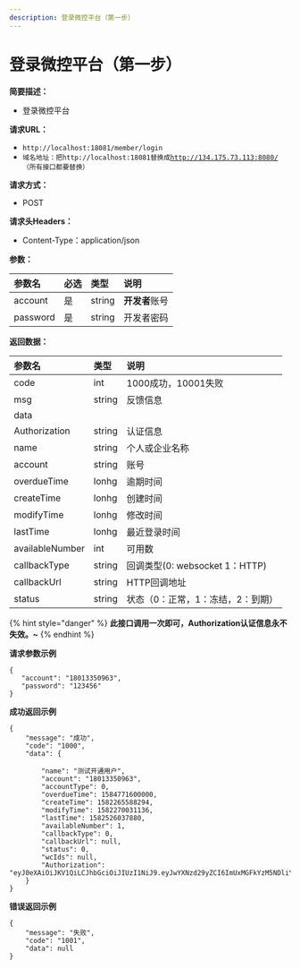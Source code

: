 ```yaml
---
description: 登录微控平台（第一步）
---
```


# 登录微控平台（第一步）

**简要描述：**

* 登录微控平台

**请求URL：**

* `http://localhost:18081/member/login`
* `域名地址：把http://localhost:18081替换成`[`http://134.175.73.113:8080/`](http://134.175.73.113:8080/)`（所有接口都要替换）`

**请求方式：**

* POST

**请求头Headers：**

* Content-Type：application/json

**参数：**

| 参数名 | 必选 | 类型 | 说明 |
| :--- | :--- | :--- | :--- |
| account | 是 | string | **开发者**账号 |
| password | 是 | string | 开发者密码 |

**返回数据：**

| 参数名 | 类型 | 说明 |
| :--- | :--- | :--- |
| code | int | 1000成功，10001失败 |
| msg | string | 反馈信息 |
| data |  |  |
| Authorization | string | 认证信息 |
| name | string | 个人或企业名称 |
| account | string | 账号 |
| overdueTime | lonhg | 逾期时间 |
| createTime | lonhg | 创建时间 |
| modifyTime | lonhg | 修改时间 |
| lastTime | lonhg | 最近登录时间 |
| availableNumber | int | 可用数 |
| callbackType | string | 回调类型\(0: websocket 1：HTTP\) |
| callbackUrl | string | HTTP回调地址 |
| status | string | 状态（0：正常，1：冻结，2：到期） |

{% hint style="danger" %}
**此接口调用一次即可，Authorization认证信息永不失效。~**
{% endhint %}

**请求参数示例**

```text
{    
   "account": "18013350963",
   "password": "123456"
}
```

**成功返回示例**

```text
{
    "message": "成功",
    "code": "1000",
    "data": {

        "name": "测试开通用户",
        "account": "18013350963",
        "accountType": 0,
        "overdueTime": 1584771600000,
        "createTime": 1582265588294,
        "modifyTime": 1582270031136,
        "lastTime": 1582526037880,
        "availableNumber": 1,
        "callbackType": 0,
        "callbackUrl": null,
        "status": 0,
        "wcIds": null,
        "Authorization": "eyJ0eXAiOiJKV1QiLCJhbGciOiJIUzI1NiJ9.eyJwYXNzd29yZCI6ImUxMGFkYzM5NDliYTU5YWJiZTU2ZTA1N2YyMGY4ODNlYXZ1cHE9SGNTNXQwKGJvJiIsImlzcyI6InhpbmdzaGVuZyIsImFjY291bnQiOiIxMjM0NTY3ODkxMCJ9.x9bT9wDPAwGhJg7rTo0k4I0FlteKqK4AW7G9FsANgcM"
    }
}
```

**错误返回示例**

```text
{
    "message": "失败",
    "code": "1001",
    "data": null
}
```

